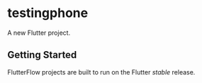 # testingphone

A new Flutter project.

## Getting Started

FlutterFlow projects are built to run on the Flutter _stable_ release.
